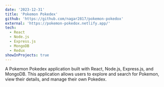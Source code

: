 ```yaml
---
date: '2023-12-31'
title: 'Pokemon Pokedex'
github: 'https://github.com/nagar2817/pokemon-pokedox'
external: 'https://pokemon-pokedox.netlify.app/'
tech:
  - React
  - Node.js
  - Express.js
  - MongoDB
  - Redux
showInProjects: true
---
```


A Pokemon Pokedex application built with React, Node.js, Express.js, and MongoDB. This application allows users to explore and search for Pokemon, view their details, and manage their own Pokedex.